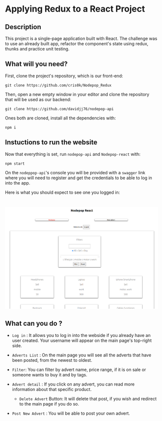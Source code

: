 # Applying Redux to a React Project

## Description

This project is a single-page application built with React. The challenge was to use an already built app, refactor the component's state using redux, thunks and practice unit testing.

## What will you need?

First, clone the project's repository, which is our front-end:

```
git clone https://github.com/cris0k/Nodepop_Redux
```
Then, open a new empty window in your editor and clone the repository that will be used as our backend:

```
git clone https://github.com/davidjj76/nodepop-api
```
Ones both are cloned, install all the dependencies with:

```
npm i
```

## Instuctions to run the website

Now that everything is set, run `nodepop-api` and `Nodepop-react` with:

```
npm start
```
On the `nodeppop-api`'s console you will be provided with a `swagger` link where you will need to register and get the credentials to be able to log in into the app.

Here is what you should expect to see one you logged in:
# ![alt text](https://github.com/cris0k/Nodepop_Redux/blob/main/src/assets/images/Screenshot-NodepopRedux.png)

## What can you do ?

- `Log in` : It allows you to log in into the webside if you already have an user created. Your username will appear on the main page's top-right side.

- `Adverts List` : On the main page you will see all the adverts that have been posted, from the newest to oldest.

- `Filter`: You can filter by advert name, price range, if it is on sale or someone wants to buy it and by tags.

- `Advert detail` : If you click on any advert, you can read more information about that specific product.

  * `Delete Advert` Button: It will delete that post, if you wish and redirect to the main page if you do so.

- `Post New Advert` : You will be able to post your own advert. 

